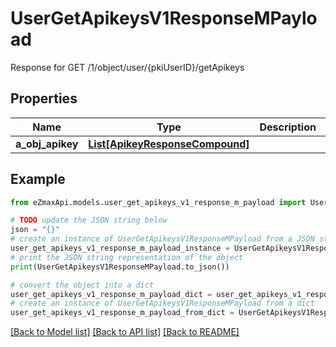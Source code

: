 # UserGetApikeysV1ResponseMPayload

Response for GET /1/object/user/{pkiUserID}/getApikeys

## Properties

Name | Type | Description | Notes
------------ | ------------- | ------------- | -------------
**a_obj_apikey** | [**List[ApikeyResponseCompound]**](ApikeyResponse.md) |  | 

## Example

```python
from eZmaxApi.models.user_get_apikeys_v1_response_m_payload import UserGetApikeysV1ResponseMPayload

# TODO update the JSON string below
json = "{}"
# create an instance of UserGetApikeysV1ResponseMPayload from a JSON string
user_get_apikeys_v1_response_m_payload_instance = UserGetApikeysV1ResponseMPayload.from_json(json)
# print the JSON string representation of the object
print(UserGetApikeysV1ResponseMPayload.to_json())

# convert the object into a dict
user_get_apikeys_v1_response_m_payload_dict = user_get_apikeys_v1_response_m_payload_instance.to_dict()
# create an instance of UserGetApikeysV1ResponseMPayload from a dict
user_get_apikeys_v1_response_m_payload_from_dict = UserGetApikeysV1ResponseMPayload.from_dict(user_get_apikeys_v1_response_m_payload_dict)
```
[[Back to Model list]](../README.md#documentation-for-models) [[Back to API list]](../README.md#documentation-for-api-endpoints) [[Back to README]](../README.md)


